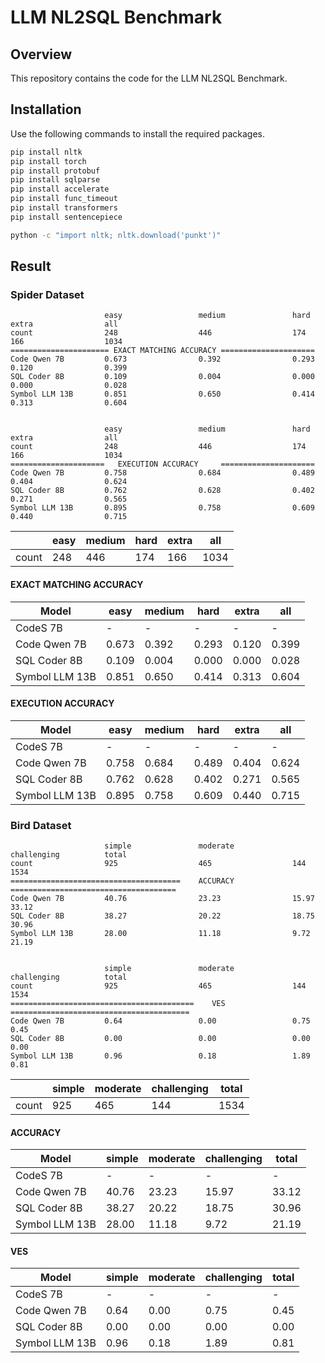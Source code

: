 # LLM NL2SQL Benchmark

## Overview

This repository contains the code for the LLM NL2SQL Benchmark. 

## Installation

Use the following commands to install the required packages.

```sh
pip install nltk
pip install torch
pip install protobuf
pip install sqlparse
pip install accelerate
pip install func_timeout
pip install transformers
pip install sentencepiece

python -c "import nltk; nltk.download('punkt')"
```

## Result

### Spider Dataset

```
                     easy                 medium               hard                 extra                all                 
count                248                  446                  174                  166                  1034 
====================== EXACT MATCHING ACCURACY =====================
Code Qwen 7B         0.673                0.392                0.293                0.120                0.399
SQL Coder 8B         0.109                0.004                0.000                0.000                0.028
Symbol LLM 13B       0.851                0.650                0.414                0.313                0.604


                     easy                 medium               hard                 extra                all                 
count                248                  446                  174                  166                  1034                
=====================   EXECUTION ACCURACY     =====================
Code Qwen 7B         0.758                0.684                0.489                0.404                0.624
SQL Coder 8B         0.762                0.628                0.402                0.271                0.565
Symbol LLM 13B       0.895                0.758                0.609                0.440                0.715
```


|                     | easy | medium | hard | extra | all |
|---------------------|------|--------|------|-------|-----|
| count               | 248  | 446    | 174  | 166   | 1034|

#### EXACT MATCHING ACCURACY

| Model         | easy | medium | hard | extra | all   |
|---------------|------|--------|------|-------|-------|
| CodeS 7B      | -    | -      | -    | -     | -     |
| Code Qwen 7B  | 0.673| 0.392  | 0.293| 0.120 | 0.399 |
| SQL Coder 8B  | 0.109| 0.004  | 0.000| 0.000 | 0.028 |
| Symbol LLM 13B| 0.851| 0.650  | 0.414| 0.313 | 0.604 |

#### EXECUTION ACCURACY

| Model         | easy | medium | hard | extra | all   |
|---------------|------|--------|------|-------|-------|
| CodeS 7B      | -    | -      | -    | -     | -     |
| Code Qwen 7B  | 0.758| 0.684  | 0.489| 0.404 | 0.624 |
| SQL Coder 8B  | 0.762| 0.628  | 0.402| 0.271 | 0.565 |
| Symbol LLM 13B| 0.895| 0.758  | 0.609| 0.440 | 0.715 |

### Bird Dataset

```
                     simple               moderate             challenging          total               
count                925                  465                  144                  1534                
======================================    ACCURACY    =====================================  
Code Qwen 7B         40.76                23.23                15.97                33.12
SQL Coder 8B         38.27                20.22                18.75                30.96
Symbol LLM 13B       28.00                11.18                9.72                 21.19


                     simple               moderate             challenging          total               
count                925                  465                  144                  1534                
=========================================    VES   ========================================
Code Qwen 7B         0.64                 0.00                 0.75                 0.45
SQL Coder 8B         0.00                 0.00                 0.00                 0.00
Symbol LLM 13B       0.96                 0.18                 1.89                 0.81
```


|                     | simple | moderate | challenging | total |
|---------------------|--------|----------|-------------|-------|
| count               | 925    | 465      | 144         | 1534  |

#### ACCURACY

| Model         | simple | moderate | challenging | total |
|---------------|--------|----------|-------------|-------|
| CodeS 7B      | -      | -        | -           | -     |
| Code Qwen 7B  | 40.76  | 23.23    | 15.97       | 33.12 |
| SQL Coder 8B  | 38.27  | 20.22    | 18.75       | 30.96 |
| Symbol LLM 13B| 28.00  | 11.18    | 9.72        | 21.19 |

#### VES

| Model         | simple | moderate | challenging | total |
|---------------|--------|----------|-------------|-------|
| CodeS 7B      | -      | -        | -           | -     |
| Code Qwen 7B  | 0.64   | 0.00     | 0.75        | 0.45  |
| SQL Coder 8B  | 0.00   | 0.00     | 0.00        | 0.00  |
| Symbol LLM 13B| 0.96   | 0.18     | 1.89        | 0.81  |


